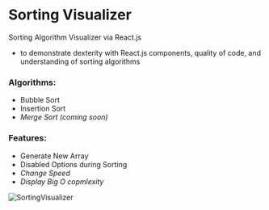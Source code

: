 # Sorting Visualizer
Sorting Algorithm Visualizer via React.js
- to demonstrate dexterity with React.js components, quality of code, and understanding of sorting algorithms

### Algorithms:
- Bubble Sort
- Insertion Sort
- *Merge Sort (coming soon)*

### Features:
- Generate New Array
- Disabled Options during Sorting
- *Change Speed*
- *Display Big O copmlexity*

![SortingVisualizer](https://user-images.githubusercontent.com/13499793/135708222-edf0033a-9075-45fb-963d-51a9e37ccb7b.gif)
